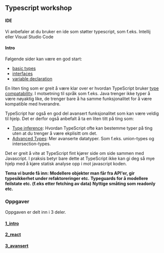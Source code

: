 ## Typescript workshop
#### IDE
Vi anbefaler at du bruker en ide som støtter typescript, som f.eks. Intellij eller Visual Studio Code
#### Intro

Følgende sider kan være en god start:

* [basic types](https://www.typescriptlang.org/docs/handbook/basic-types.html)
* [interfaces](https://www.typescriptlang.org/docs/handbook/interfaces.html)
* [variable declaration](https://www.typescriptlang.org/docs/handbook/variable-declarations.html)

En liten ting som er greit å være klar over er hvordan TypeScript bruker
[type compatability](https://www.typescriptlang.org/docs/handbook/type-compatibility.html).
I motsetning til språk som f.eks. Java trenger ikke typer å være nøyaktig like, de trenger bare
å ha samme funksjonalitet for å være kompatible med hverandre.


TypeScript har også en god del avansert funksjonalitet som kan være veldig til hjelp. Det er derfor
også anbefalt å ta en liten titt på ting som:
* [Type inference](https://www.typescriptlang.org/docs/handbook/type-inference.html):
Hvordan TypeScript ofte kan bestemme typer på ting uten at du trenger å være ekplisitt om det.
* [Advanced Types](https://www.typescriptlang.org/docs/handbook/advanced-types.html):
Mer avanserte datatyper. Som f.eks. union-types og intersection-types.

Det er greit å vite at TypeScript fint kjører side om side sammen med Javascript. I praksis betyr bare dette at TypeScript 
ikke kan gi deg så mye hjelp med å kjøre statisk analyse opp i mot javascript koden.

**Tema vi burde få inn:**
**Modellere objekter man får fra API'er, gir typesikkerhet under refaktoreringer etc.**
**Typeguards for å modellere feilstate etc. (f.eks etter fetching av data)**
**Nyttige småting som readonly etc.**

### Oppgaver
Oppgaven er delt inn i 3 deler.

#### [1_intro](1_intro/readme.md)

#### [2_react](2_react/readme.md)

#### [3_avansert](3_avansert/readme.md)
